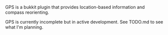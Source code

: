 GPS is a bukkit plugin that provides location-based information and compass reorienting.

GPS is currently incomplete but in active development. See TODO.md to see what I'm planning.
